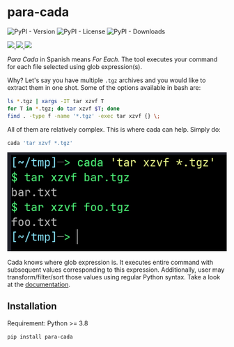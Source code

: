 # para-cada
![PyPI - Version](https://img.shields.io/pypi/v/para-cada)
![PyPI - License](https://img.shields.io/pypi/l/para-cada)
![PyPI - Downloads](https://img.shields.io/pypi/dm/para-cada)

[ ![](https://img.shields.io/badge/Tutorial-blue?style=for-the-badge&logo=gitbook&logoColor=white) ](https://gergelyk.github.io/para-cada/tutorial.html)
[ ![](https://img.shields.io/badge/Examples-blue?style=for-the-badge&logo=gitbook&logoColor=white) ](https://gergelyk.github.io/para-cada/examples.html)
[ ![](https://img.shields.io/badge/Reference-blue?style=for-the-badge&logo=gitbook&logoColor=white) ](https://gergelyk.github.io/para-cada/reference.html)

*Para Cada* in Spanish means *For Each*. The tool executes your command for each file selected using glob expression(s).

Why? Let's say you have multiple `.tgz` archives and you would like to extract them in one shot. Some of the options available in bash are:

```sh
ls *.tgz | xargs -IT tar xzvf T
for T in *.tgz; do tar xzvf $T; done
find . -type f -name '*.tgz' -exec tar xzvf {} \;
```

All of them are relatively complex. This is where cada can help. Simply do:

```sh
cada 'tar xzvf *.tgz'
```

<div align="center">
<img src="docs/assets/images/example.png"/>
</div>

Cada knows where glob expression is. It executes entire command with subsequent values corresponding to this expression. Additionally, user may transform/filter/sort those values using regular Python syntax. Take a look at the [documentation](https://gergelyk.github.io/para-cada/).

## Installation

Requirement: Python >= 3.8

```sh
pip install para-cada
```
